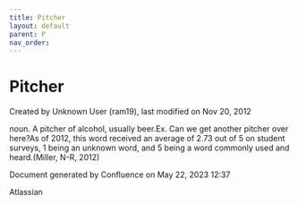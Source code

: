 ```yaml
---
title: Pitcher
layout: default
parent: P
nav_order:
---
```


# Pitcher

Created by  Unknown User (ram19), last modified on Nov 20, 2012

noun. A pitcher of alcohol, usually beer.Ex. Can we get another pitcher over here?As of 2012, this word received an average of 2.73 out of 5 on student surveys, 1 being an unknown word, and 5 being a word commonly used and heard.(Miller, N-R, 2012)

Document generated by Confluence on May 22, 2023 12:37

Atlassian

